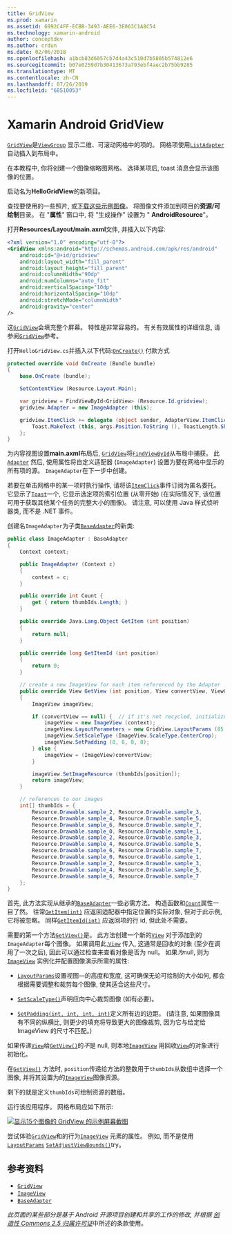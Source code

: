 ```yaml
---
title: GridView
ms.prod: xamarin
ms.assetid: 6992C4FF-ECBB-3493-AEE6-3E063C1A8C54
ms.technology: xamarin-android
author: conceptdev
ms.author: crdun
ms.date: 02/06/2018
ms.openlocfilehash: a1bcb83d6057cb7d4a43c510d7b5805b574812e6
ms.sourcegitcommit: b07e0259d7b30413673a793ebf4aec2b75bb9285
ms.translationtype: MT
ms.contentlocale: zh-CN
ms.lasthandoff: 07/26/2019
ms.locfileid: "68510053"
---
```

# <a name="xamarinandroid-gridview"></a>Xamarin Android GridView

[`GridView`](xref:Android.Widget.GridView)是[`ViewGroup`](xref:Android.Views.ViewGroup)
显示二维、可滚动网格中的项的。 网格项使用[`ListAdapter`](xref:Android.App.ListActivity.ListAdapter)自动插入到布局中。

在本教程中, 你将创建一个图像缩略图网格。 选择某项后, toast 消息会显示该图像的位置。

启动名为**HelloGridView**的新项目。

查找要使用的一些照片, 或[下载这些示例图像](https://developer.android.com/shareables/sample_images.zip)。 将图像文件添加到项目的**资源/可绘制**目录。 在 "**属性**" 窗口中, 将 "生成操作" 设置为 " **AndroidResource**"。

打开**Resources/Layout/main.axml**文件, 并插入以下内容:

```xml
<?xml version="1.0" encoding="utf-8"?>
<GridView xmlns:android="http://schemas.android.com/apk/res/android"
    android:id="@+id/gridview"
    android:layout_width="fill_parent"
    android:layout_height="fill_parent"
    android:columnWidth="90dp"
    android:numColumns="auto_fit"
    android:verticalSpacing="10dp"
    android:horizontalSpacing="10dp"
    android:stretchMode="columnWidth"
    android:gravity="center"
/>
```

这[`GridView`](xref:Android.Widget.GridView)会填充整个屏幕。 特性是非常容易的。 有关有效属性的详细信息, 请参阅[`GridView`](xref:Android.Widget.GridView)参考。

打开`HelloGridView.cs`并插入以下代码:[`OnCreate()`](xref:Android.App.Activity.OnCreate*)
付款方式

```csharp
protected override void OnCreate (Bundle bundle)
{
    base.OnCreate (bundle);

    SetContentView (Resource.Layout.Main);

    var gridview = FindViewById<GridView> (Resource.Id.gridview);
    gridview.Adapter = new ImageAdapter (this);

    gridview.ItemClick += delegate (object sender, AdapterView.ItemClickEventArgs args) {
        Toast.MakeText (this, args.Position.ToString (), ToastLength.Short).Show ();
    };
}
```

为内容视图设置**main.axml**布局后, [`GridView`](xref:Android.Widget.GridView)将[`FindViewById`](xref:Android.App.Activity.FindViewById*)从布局中捕获。 此[`Adapter`](xref:Android.Widget.AdapterView.RawAdapter)
然后, 使用属性将自定义适配器 (`ImageAdapter`) 设置为要在网格中显示的所有项的源。 `ImageAdapter`在下一步中创建。

若要在单击网格中的某一项时执行操作, 请将该[`ItemClick`](xref:Android.Widget.AdapterView.ItemClick)事件订阅为匿名委托。
它显示了[`Toast`](xref:Android.Widget.Toast)一个, 它显示选定项的索引位置 (从零开始) (在实际情况下, 该位置可用于获取其他某个任务的完整大小的图像)。 请注意, 可以使用 Java 样式侦听器类, 而不是 .NET 事件。

创建名`ImageAdapter`为子类[`BaseAdapter`](xref:Android.Widget.BaseAdapter)的新类:

```csharp
public class ImageAdapter : BaseAdapter
{
    Context context;

    public ImageAdapter (Context c)
    {
        context = c;
    }

    public override int Count {
        get { return thumbIds.Length; }
    }

    public override Java.Lang.Object GetItem (int position)
    {
        return null;
    }

    public override long GetItemId (int position)
    {
        return 0;
    }

    // create a new ImageView for each item referenced by the Adapter
    public override View GetView (int position, View convertView, ViewGroup parent)
    {
        ImageView imageView;

        if (convertView == null) {  // if it's not recycled, initialize some attributes
            imageView = new ImageView (context);
            imageView.LayoutParameters = new GridView.LayoutParams (85, 85);
            imageView.SetScaleType (ImageView.ScaleType.CenterCrop);
            imageView.SetPadding (8, 8, 8, 8);
        } else {
            imageView = (ImageView)convertView;
        }

        imageView.SetImageResource (thumbIds[position]);
        return imageView;
    }

    // references to our images
    int[] thumbIds = {
        Resource.Drawable.sample_2, Resource.Drawable.sample_3,
        Resource.Drawable.sample_4, Resource.Drawable.sample_5,
        Resource.Drawable.sample_6, Resource.Drawable.sample_7,
        Resource.Drawable.sample_0, Resource.Drawable.sample_1,
        Resource.Drawable.sample_2, Resource.Drawable.sample_3,
        Resource.Drawable.sample_4, Resource.Drawable.sample_5,
        Resource.Drawable.sample_6, Resource.Drawable.sample_7,
        Resource.Drawable.sample_0, Resource.Drawable.sample_1,
        Resource.Drawable.sample_2, Resource.Drawable.sample_3,
        Resource.Drawable.sample_4, Resource.Drawable.sample_5,
        Resource.Drawable.sample_6, Resource.Drawable.sample_7
    };
}
```

首先, 此方法实现从继承的[`BaseAdapter`](xref:Android.Widget.BaseAdapter)一些必需方法。 构造函数和[`Count`](xref:Android.Widget.BaseAdapter.Count)属性一目了然。 往常[`GetItem(int)`](xref:Android.Widget.BaseAdapter.GetItem*)
应返回适配器中指定位置的实际对象, 但对于此示例, 它将被忽略。 同样[`GetItemId(int)`](xref:Android.Widget.BaseAdapter.GetItemId*)
应返回项的行 id, 但此处不需要。

需要的第一个方法[`GetView()`](xref:Android.Widget.BaseAdapter.GetView*)是。
此方法创建一个新的[`View`](xref:Android.Views.View)
对于添加到的`ImageAdapter`每个图像。 如果调用此,[`View`](xref:Android.Views.View)
传入, 这通常是回收的对象 (至少在调用了一次之后), 因此可以通过检查来查看对象是否为 null。 如果*为*null, 则为[`ImageView`](xref:Android.Widget.ImageView)
实例化并配置图像演示所需的属性:

- [`LayoutParams`](xref:Android.Views.View.LayoutParameters)设置视图&mdash;的高度和宽度, 这可确保无论可绘制的大小如何, 都会根据需要调整和裁剪每个图像, 使其适合这些尺寸。

- [`SetScaleType()`](xref:Android.Widget.ImageView.SetScaleType*)声明应向中心裁剪图像 (如有必要)。

- [`SetPadding(int, int, int, int)`](xref:Android.Views.View.SetPadding*)定义所有边的边距。 (请注意, 如果图像具有不同的纵横比, 则更少的填充将导致更大的图像裁剪, 因为它与给定给 ImageView 的尺寸不匹配。)

如果传递[`View`](xref:Android.Views.View)给[`GetView()`](xref:Android.Widget.BaseAdapter.GetView*)的*不*是 null, 则本地[`ImageView`](xref:Android.Widget.ImageView)
用回收[`View`](xref:Android.Views.View)的对象进行初始化。

在[`GetView()`](xref:Android.Widget.BaseAdapter.GetView*)
方法时, `position`传递给方法的整数用于`thumbIds`从数组中选择一个图像, 并将其设置为的[`ImageView`](xref:Android.Widget.ImageView)图像资源。

剩下的就是定义`thumbIds`可绘制资源的数组。

运行该应用程序。 网格布局应如下所示:

[![显示15个图像的 GridView 的示例屏幕截图](grid-view-images/helloviews4.png)](grid-view-images/helloviews4.png#lightbox)

尝试体验[`GridView`](xref:Android.Widget.GridView)和的行为[`ImageView`](xref:Android.Widget.ImageView)
元素的属性。 例如, 而不是使用[`LayoutParams`](xref:Android.Views.View.LayoutParameters) [`SetAdjustViewBounds()`](xref:Android.Widget.ImageView.SetAdjustViewBounds*)try。

## <a name="references"></a>参考资料

- [`GridView`](xref:Android.Widget.GridView)
- [`ImageView`](xref:Android.Widget.ImageView)
- [`BaseAdapter`](xref:Android.Widget.BaseAdapter)

*此页面的某些部分是基于 Android 开源项目创建和共享的工作的修改, 并根据*
[*创造性 Commons 2.5 归属许可证*](http://creativecommons.org/licenses/by/2.5/)中所述的条款使用。
